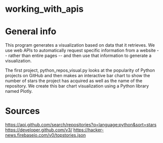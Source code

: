 # working_with_apis

# General info
This program generates a visualization based on data that it retrieves.  We use web APIs to automatically request specific information from a website -- rather than entire pages -- and then use that information to generate a visualization.

The first project, python_repos_visual.py looks at the popularity of Python projects on GitHub and then makes an interactive bar chart to show the number of stars the project has acquired as well as the name of the repository.  We create this bar chart visualization using a Python library named Plotly.

# Sources
https://api.github.com/search/repositories?q=language:python&sort=stars
https://developer.github.com/v3/
https://hacker-news.firebaseio.com/v0/topstories.json
